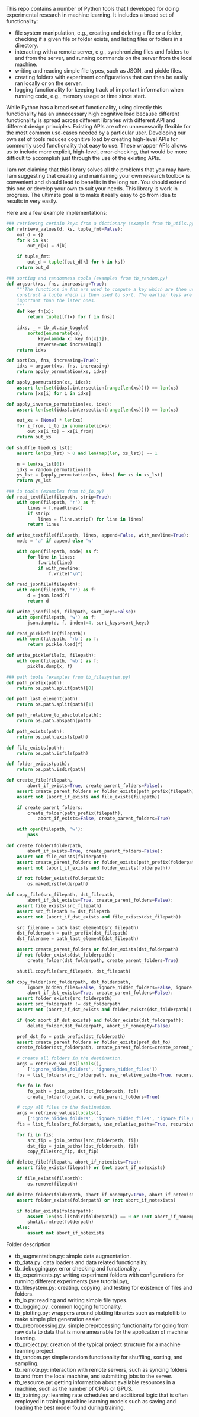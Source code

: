 This repo contains a number of Python tools that I developed for doing experimental research in machine learning.
It includes a broad set of functionality:
* file system manipulation, e.g., creating and deleting a file or a folder, checking if a given file or folder exists, and listing files or folders in a directory.
* interacting with a remote server, e.g., synchronizing files and folders to and from the server, and running commands on the server from the local machine.
* writing and reading simple file types, such as JSON, and pickle files.
* creating folders with experiment configurations that can then be easily ran locally or on the server.
* logging functionality for keeping track of important information when running code, e.g., memory usage or time since start.

While Python has a broad set of functionality, using directly this functionality has an unnecessary high cognitive load because different functionality is spread across different libraries with different API and different design principles.
Existing APIs are often unnecessarily flexible for the most common use-cases needed by a particular user.
Developing our own set of tools reduces cognitive load by creating high-level APIs for commonly used functionality that easy to use.
These wrapper APIs allows us to include more explicit, high-level, error-checking, that would be more difficult to accomplish just through the use of the existing APIs.

I am not claiming that this library solves all the problems that you may have.
I am suggesting that creating and maintaining your own research toolbox is convenient and should lead to benefits in the long run.
You should extend this one or develop your own to suit your needs.
This library is work in progress.
The ultimate goal is to make it really easy to go from idea to results in very easily.

Here are a few example implementations:
```python
### retrieving certain keys from a dictionary (example from tb_utils.py)
def retrieve_values(d, ks, tuple_fmt=False):
    out_d = {}
    for k in ks:
        out_d[k] = d[k]

    if tuple_fmt:
        out_d = tuple([out_d[k] for k in ks])
    return out_d

### sorting and randomness tools (examples from tb_random.py)
def argsort(xs, fns, increasing=True):
    """The functions in fns are used to compute a key which are then used to
    construct a tuple which is then used to sort. The earlier keys are more
    important than the later ones.
    """
    def key_fn(x):
        return tuple([f(x) for f in fns])

    idxs, _ = tb_ut.zip_toggle(
        sorted(enumerate(xs),
            key=lambda x: key_fn(x[1]),
            reverse=not increasing))
    return idxs

def sort(xs, fns, increasing=True):
    idxs = argsort(xs, fns, increasing)
    return apply_permutation(xs, idxs)

def apply_permutation(xs, idxs):
    assert len(set(idxs).intersection(range(len(xs)))) == len(xs)
    return [xs[i] for i in idxs]

def apply_inverse_permutation(xs, idxs):
    assert len(set(idxs).intersection(range(len(xs)))) == len(xs)

    out_xs = [None] * len(xs)
    for i_from, i_to in enumerate(idxs):
        out_xs[i_to] = xs[i_from]
    return out_xs

def shuffle_tied(xs_lst):
    assert len(xs_lst) > 0 and len(map(len, xs_lst)) == 1

    n = len(xs_lst[0])
    idxs = random_permutation(n)
    ys_lst = [apply_permutation(xs, idxs) for xs in xs_lst]
    return ys_lst

### io tools (examples from tb_io.py)
def read_textfile(filepath, strip=True):
    with open(filepath, 'r') as f:
        lines = f.readlines()
        if strip:
            lines = [line.strip() for line in lines]
        return lines

def write_textfile(filepath, lines, append=False, with_newline=True):
    mode = 'a' if append else 'w'

    with open(filepath, mode) as f:
        for line in lines:
            f.write(line)
            if with_newline:
                f.write("\n")

def read_jsonfile(filepath):
    with open(filepath, 'r') as f:
        d = json.load(f)
        return d

def write_jsonfile(d, filepath, sort_keys=False):
    with open(filepath, 'w') as f:
        json.dump(d, f, indent=4, sort_keys=sort_keys)

def read_picklefile(filepath):
    with open(filepath, 'rb') as f:
        return pickle.load(f)

def write_picklefile(x, filepath):
    with open(filepath, 'wb') as f:
        pickle.dump(x, f)

### path tools (examples from tb_filesystem.py)
def path_prefix(path):
    return os.path.split(path)[0]

def path_last_element(path):
    return os.path.split(path)[1]

def path_relative_to_absolute(path):
    return os.path.abspath(path)

def path_exists(path):
    return os.path.exists(path)

def file_exists(path):
    return os.path.isfile(path)

def folder_exists(path):
    return os.path.isdir(path)

def create_file(filepath,
        abort_if_exists=True, create_parent_folders=False):
    assert create_parent_folders or folder_exists(path_prefix(filepath))
    assert not (abort_if_exists and file_exists(filepath))

    if create_parent_folders:
        create_folder(path_prefix(filepath),
            abort_if_exists=False, create_parent_folders=True)

    with open(filepath, 'w'):
        pass

def create_folder(folderpath,
        abort_if_exists=True, create_parent_folders=False):
    assert not file_exists(folderpath)
    assert create_parent_folders or folder_exists(path_prefix(folderpath))
    assert not (abort_if_exists and folder_exists(folderpath))

    if not folder_exists(folderpath):
        os.makedirs(folderpath)

def copy_file(src_filepath, dst_filepath,
        abort_if_dst_exists=True, create_parent_folders=False):
    assert file_exists(src_filepath)
    assert src_filepath != dst_filepath
    assert not (abort_if_dst_exists and file_exists(dst_filepath))

    src_filename = path_last_element(src_filepath)
    dst_folderpath = path_prefix(dst_filepath)
    dst_filename = path_last_element(dst_filepath)

    assert create_parent_folders or folder_exists(dst_folderpath)
    if not folder_exists(dst_folderpath):
        create_folder(dst_folderpath, create_parent_folders=True)

    shutil.copyfile(src_filepath, dst_filepath)

def copy_folder(src_folderpath, dst_folderpath,
        ignore_hidden_files=False, ignore_hidden_folders=False, ignore_file_exts=None,
        abort_if_dst_exists=True, create_parent_folders=False):
    assert folder_exists(src_folderpath)
    assert src_folderpath != dst_folderpath
    assert not (abort_if_dst_exists and folder_exists(dst_folderpath))

    if (not abort_if_dst_exists) and folder_exists(dst_folderpath):
        delete_folder(dst_folderpath, abort_if_nonempty=False)

    pref_dst_fo = path_prefix(dst_folderpath)
    assert create_parent_folders or folder_exists(pref_dst_fo)
    create_folder(dst_folderpath, create_parent_folders=create_parent_folders)

    # create all folders in the destination.
    args = retrieve_values(locals(),
        ['ignore_hidden_folders', 'ignore_hidden_files'])
    fos = list_folders(src_folderpath, use_relative_paths=True, recursive=True, **args)

    for fo in fos:
        fo_path = join_paths([dst_folderpath, fo])
        create_folder(fo_path, create_parent_folders=True)

    # copy all files to the destination.
    args = retrieve_values(locals(),
        ['ignore_hidden_folders', 'ignore_hidden_files', 'ignore_file_exts'])
    fis = list_files(src_folderpath, use_relative_paths=True, recursive=True, **args)

    for fi in fis:
        src_fip = join_paths([src_folderpath, fi])
        dst_fip = join_paths([dst_folderpath, fi])
        copy_file(src_fip, dst_fip)

def delete_file(filepath, abort_if_notexists=True):
    assert file_exists(filepath) or (not abort_if_notexists)

    if file_exists(filepath):
        os.remove(filepath)

def delete_folder(folderpath, abort_if_nonempty=True, abort_if_notexists=True):
    assert folder_exists(folderpath) or (not abort_if_notexists)

    if folder_exists(folderpath):
        assert len(os.listdir(folderpath)) == 0 or (not abort_if_nonempty)
        shutil.rmtree(folderpath)
    else:
        assert not abort_if_notexists
```

Folder description
* tb_augmentation.py: simple data augmentation.
* tb_data.py: data loaders and data related functionality.
* tb_debugging.py: error checking and functionality .
* tb_experiments.py: writing experiment folders with configurations for running different experiments (see tutorial.py),
* tb_filesystem.py: creating, copying, and testing for existence of files and folders.
* tb_io.py: reading and writing simple file types.
* tb_logging.py: common logging funtionality.
* tb_plotting.py: wrappers around plotting libraries such as matplotlib to make simple plot generation easier.
* tb_preprocessing.py: simple preprocessing functionality for going from raw data to data that is more ameanable for the application of machine learning.
* tb_project.py: creation of the typical project structure for a machine learning project.
* tb_random.py: simple random functionality for shuffling, sorting, and sampling.
* tb_remote.py: interaction with remote servers, such as syncing folders to and from the local machine, and submitting jobs to the server.
* tb_resource.py: getting information about available resources in a machine, such as the number of CPUs or GPUS.
* tb_training.py: learning rate schedules and additional logic that is often employed in training machine learning models such as saving and loading the best model found during training.
<!---

Implementation requests
* tb_augmentation.py
* tb_data.py
* tb_debugging.py
* tb_experiments.py
* tb_filesystem.py
* tb_io.py
* tb_logging.py
* tb_plotting.py
    * Add grid plots.
    * Add histograms (1D, 2D).
    * Add scatter plots (1D, 2D, 3D).
* tb_preprocessing.py
* tb_project.py
* tb_random.py
* tb_remote.py
* tb_resource.py
* tb_training.py
    * Model checkpoint and resuming.

* tb_tensorflow.py
* tb_metrics.py
* tb_pytorch.py
* tb_serving.py
* tb_deep_architect.py
* tb_numpy (?)

Additional implementation requests:
* Design of a set of tools for Tensorflow and Pytorch.

Additional aspects to contemplate.

tb_tensorflow and tb_pytorch (I'm not sure what to do here; I think that
certain things are probably useful to have such as what is the best way of
defining new models and perhaps some class definition.)

Design principles:
* Working with lists most of the time
* d stands for dictionary.
* Suggests the conceptualization of recurring transformations that would otherwise be spread out throughout the code.
* Keep it simple and extensible.
* Tools are overly general; we provide a simplification.
* It should be natural for the person using the functionality.
* Translation layer from more flexible language to a more simple language.
* Collection of utility scripts rather than a big system with a lot of interactions.

tb_features.py
* Implement the different combinators for features.

Other potential aspects to consider
* Model serving.
* Email notifications when job or process terminates.
* Tools to work with a server in a more interactive way.

Design principle: loosely decoupled models.

general implementation:
* Python 3 compatibility
* Additional tests for functionality.

add more plot objects that are easy to use for different configurations.

Going about making this more useful to you
* Understand the format to run the code.
* Understand the creation of examples.
* Understand running on the server.
* Adapt the examples to run on the server to suit your needs.

* Simple interfaces for models.
* Tools for preprocessing and training.
* Add more system information (GPU that was ran on).
* Easy data preprocessing.
* Loading data
* Working with models
* Evaluation
* Visualization of model predictions.
* Common error checking operations.
* Operate directly on files.
* Easy to use tensorboard for simple things.
* Get all files matching a pattern in a directory.
* Simple scripts for working with images and videos.
* Get to the point
* Improve the loading of experiments and the manipulation of experiments.
* Creating different hyperparameter configurations.
* Add common step size strategies.
* Add more common training logic like step size reduction and what not.
* Make it trivial to run on a remote machine (these configurations should be easy to set up).
* Improve plotting functionality.
* Add functionality for darch with some common models.
* Make sure that it is easy to process the resulting logs.
* Inspect the variations among different dictionaries.
* Command line based tools for working directly from the command line (perhaps some batch file). An example is tb_interact.py run --alias sync_folder_to_matrix (stuff like that).
* Get available resources from the command line.
* Add some simple hyperparameter tuning.
* Add some simple graph visualization.
* Working easily on remote paths.
* Download all files of a given type from a webpage.
* Support for JSON formatting?
* Working easily with ordered dicts.
* Profiling and debugging hooks.
* Working with numpy for the computational interface of the jobs.
* Combining a few of these files.
* Better tools for managing directories.
* Write down typical use cases where it would be appropriate to extend the functionality.
* Make it really easy to run a command like it was on the server.
* Ability to easily extend (in a sane way) the models that are in there.
* Better tools for featurization.
* Support for nested experiments.
* Exploration of CSV files can be done through pandas.
* Add some support to easily work with an hyperparameter optimization toolbox.
* Functionality to inspect the mistakes made by a model.
* Run directly from a config file.
* Add creation of Tikz figures in python.
* Logging is mostly done through JSON.
* Adding your own interaction commands.
* Print available commands in interact.
* Run on a SLURM managed clustered with all the dependencies.
* Plot quantiles easily.
* Map a file line by line somehow (e.g., by calling some function on it).
* Scripts for managing environments and configurations. These can be done in Python, e.g., setting the appropriate environment variables.
* Simple processing of output from bash commands. Going seamlessly between bash commands and Python processing. Should be able to pipe to a Python command.
* Functionality to help write reentrant code.
* Run configurations to reduce the amount of repetition that is needed when running things.
* Running any command of the toolbox via tb_interact. Useful for file manipulation.
* Fix the randomness for Tensorflow and Pytorch and potentially other code.
* Add test for the currently implemented functionality.
* Easy to use functionality to easily generate processing folders.
* For the interact, I also want to generate code that is bash instead of Python. Does this work for function calls.
* Dynamic definition of new function calls. Potentially by combining with some simple iteration.
* Tools for data collection (this just means constructing a JSON incrementally, I suppose), potentially with some more processing information.
* More standard loggers to make sure that it can work easily with different models.
* Some common tools for crawling and such. Download all pdfs from a webpage.
* Create a tb_web_crawling.py for downloading stuff from the web; this is similar to going over folder in some sense.
* Very simple to create a simple dataset by crawling data from the web.
* Packaging data in some of these simple formats.
* Common readers and writers for some simple data.
* Model serving based on the type of the data.
* Keeping running configs in a JSON is nice. fast, noop, default.
* Easy processing of text log files, either via matching. Something that would be interesting is to combine mapping over files with something better. A lot of it is just iteration over files.
* How to plot sequences directly from the command line, and how can this be done.
* Ability to very easily interface with the C code. What are examples of C functionality that would be better ran in C.
* APIs for training and serving.
* Easy download of data and what not.
* Including the toolbox as a submodule, or copying the needed files.
* Install a specific version locally.
* Easy setup of the environment to run on certain types of data.
* Clear a latex file from comments.
* Nice interfaces for data.
* Define some general formats to deal with data.
* Very simple way of defining simple trainers and hyperparameters.
* Managing dependencies.
* Addressing some of the Pytorch pitfalls
* Easy masking and masking working for different functionality of the model.
* Easy definition of a conv net and LSTM and some training code.
* Functionality to make the server as a seamless extension of the local machine.
* Easy logging emails with information about how the results are going. This can be useful to deal with the model.
* Use the inspect module for some code manipulation.
* Some automatic experiment generation for running certain types of experiments automatically.
* Create a simple repository of some Pytorch and Tensorflow models.
* Simple language independent training schedules.
* Tools for model inspection.
* Smarter tools for running configuration folders and to process their results.
* Creation of composite tools.
* Easy to create videos and simple animations with images.
* Add better naming conventions for running different experiments.
* Treating the experiment folder nicely.
* Registering commands locally should help run things very easily, like a sequence
of commands to run.
* Working with tree dictionaries.
* Conditional logging information.
* Add functionality to run periodically.
* Have a config manager to write experiments easily.
* Improve the run on a SLURM managed cluster such that it is easy to adapt to a new one.
* Pretrained models.
* Tools for helping generating all the results of a paper based on a single script.
* Easy to stress test a model and make sure that it works.
* Dataset manager that allows to download the data in disk.
* Write a mini-scheduler for non-managed node servers.
* List files in a remote folder.
* Easy to apply regular expressions and substitutions.
* Send a downloaded version of the experiments upon completion.
* Design some simple instructions/procedure to get things set up in a server.
* Design some simple procedure to get a Docker container running with the experiments.
*

# it should be easy to take a folder and run it on the cluster with some
# configuration, then it should be easy to get the results back, maybe waiting
# or not for it to finish.

# what is a good description of a featurizer. I think that the definition of
# the data is relatively stable, but featurizers are malleable, and depend
# on design choices. the rest is mostly independent from design choices.

# binary search like featurization. think about featurization for
# directory like structures.
# this is binarization. check how they do it in scikit-learn.

# download certain files periodically or when they terminates. this allows to
# give insight into what is happening locally.
# there is syncing functionality

# make it easy to use the rsync command.

# managing jobs after they are running in the server.

# TODO: write a file with information about the system that did the run.
# gathering information about the system is important

# TODO: and perhaps kill some of the jobs, or have some other file
# that say ongoing. define what is reasonable to keep there.

# why would you change an experiment configuration. only if it was due to
# bug. what if the code changes, well, you have to change the other experiments
# according to make sure that you can still run the exact same code, or maybe
# not.

# TODO: perhaps it is possible to run the model in such a way that makes
# it easy to wait for the end of the process, and then just gets the results.
# for example, it puts it on the server, sends the command, and waits for
# it to terminate. gets the data every time.

# TODO: the question is which are the cpus that are free.
# NOTE: it is a good idea to think about one ssh call as being one remote
# function call.

# ideally, you just want to run things once.
# also, perhaps, I would like to just point at the folder and have it work.

# TODO: develop functions to look at the most recent experiments, or the files
# that were change most recently.

# also stuff to look into the toolbox.
# the plug and play to make the experience

# the commands are only pushed to the server for execution.

# easy to do subparsers and stuff, as we can always do something to
# put the subparsers in the same state are the others.
# can use these effectively.

# TODO: add something to run periodically. for example, to query the server
# or to sync folders. this would be useful.

# TODO: it is possible to have something that sync folders
# between two remote hosts, but it would require using the
# current computer for that.

# add error checking

# TODO: check output or make sure that things are working the correct way.
# it may be preferable to do things through ssh sometimes, rather than
# use some of the subprocess with ssh.

# NOTE: it is important to be on the lookout for some problems with the
# current form of the model. it may happen that things are not properly
# between brackets. this part is important

# there is questions about being interactive querying what there is still
# to do there.

# there is only part of the model that it is no up. this is better.

# there is more stuff that can go into the toolbox, but for now, I think that
# this is sufficient to do what I want to do.

# add stuff for error analysis.

# TODO: functionality for periodically running some function.

# TODO: more functionality to deal with the experiment folders.

# for reading and writing CSV files, it is interesting to consider the existing
# CSV functionality in python

# look at interfacing nicely with pandas for some dataframe preprocessing.

# NOTE: neat tools for packing and unpacking are needed. this is necessary
# to handle this information easily.

# TODO: mapping the experiment folder can perhaps be done differently as this is
# not very interesting.

# dealing with multiple dictionaries without merging them.

# going over something and creating a list out of it through function
# calls, I think that is the best way of going.

# NOTE: a list is like a nested dictionary with indices, so it
# should work the same way.

# NOTE: for flatten and stuff like that, I can add some extra parts to the model
# that should work nicely, for example, whether it is a list of lists
# or not. that is nicer.

# there are also iterators, can be done directly. this is valid, like
# [][][][][]; returns a tuple of that form. (s, s, ...)
# this should work nicely.

# question about iterator and map,
# I think that based on the iterator, I can do the map, but it is probably
# a bit inefficient. I think that

# NOTE: some of these recursive functions can be done with a recursive map.

# most support for dictionaries and list and nested mixtures of both.
# although, I think that dictionaries are more useful.

# <IMPORTANT> TODO: it would be nice to register a set of function to validate that
# the argument that was provided is valid. this can be done through
# support of the interface. improve command line interface.

# TODO: make it easier to transfer a whole experiment folder to the server and
# execute it right way.

# it seems premature to try a lot of different optimization parameters until
# you have seen that something works.

# develop tools for model inspection.

# TODO: some of the patterns about running somewhere and then

# TODO: some easy interface to regular expressions.

# TODO: stuff to inspect the examples and look at the ones that have the most
# mistakes. this easily done by providing a function

# TODO: there are problems about making this work.

# something can be done through environment variables, although I don't like
# it very much.

# there is stuff that needs interfacing with running experiments. that is the
# main use of this part of this toolbox.

# think about returning the node and the job id, such that I can kill those
# job easily in case of a mistake.

# TODO: add stuff for coupled iteration. this is hard to do currently.
# think about the structure code.

# TODO: work on featurizers. this one should be simple to put together.

# NOTE: it is a question of looking at the number of mistakes of a
# model and see how they are split between types of examples.

# or generate confusion matrices easily, perhaps with bold stuff for the largest
# off-diagonal entries.

# Working with the configs, I think that that is interesting.
# the folders do not matter so much, but I think that it is possible
# do a mirror of a list [i:]

# TODO: add ML models unit tests.
# like running for longer should improve performance.
# performance should be within some part of the other.
# do it in terms of the problems.

# <IMPORTANT> TODO: logging of different quantities for debugging.
# greatly reduce the problem.
# copy the repository somewhere, for example, the debug experiments.

# TODO: simple interface with scikit-learn

# TODO: these can be improved, this is also information that can be added
# to the dictionary without much effort.

# TODO: function to get a minimal description of the machine in which
# the current model is running on.

# loss debugging. they should go to zero.
# easy way of incorporating this.

# TODO: dumb data for debugging. this is important to check that the model is working correctly.

# question about the debugging. should be a sequence of
# objects with some descriptive string. the object should probably also
# generate a string to print to a file.
# this makes sense and I think that it is possible.

# TODO: for example, if I'm unsure about the correctness of some variable
# it would be nice to register its computation. how to do that.
# I would need to litter the code with it.

# TODO: passing a dictionary around is a good way of registering information
# that you care about. this is not done very explicitly. using just a dictionary
# is not a good way. perhaps reflection about the calling function would be
# a good thing, and some ordering on what elements were called and why.

# TODO: add gradient checking functionality.

# TODO: add some easy way of adding tests to the experiment folders. like
# something as to be true for all experiments.
# also something like, experiments satisfying some property, should
# also satisfy some other property.

# NOTE: bridges is SLURM managed. I assume it is only slightly different.

# do something to easily register conditions to test that the experiments
# should satisfy.

# add a function to say which one should be the empty cell placeholder in the
# table.

# TODO: stuff for error analysis. what are the main mistakes that the model
# is doing. there should exist a simple way of filtering examples by the number
# of mistakes.

# curious how debugging of machine learning systems work. based on performance.
# differential testing.

# have default values for the hyperparameters that you are looking at.
# for example, for step sizes, there should exist a default search range.\

# TODO: do the featurizer and add a few common featurizers for cross product
# and bucketing and stuff.

# think about how to get the featurizer, that can be done either through
# it's creation or it is assumed that the required information is passed as
# argument.

# this is a simple map followed by a sort or simply sorting by the number of
# mistakes or something like that.
# perhaps something more explicit about error analysis.

# generation of synthetic data.

# TODO: think about the implementation of some stateful elements.
# I think that the implementation of beam search in our framework is something
# worthy.

# simple binarization,

# TODO: check utils to train models online. there may exist stuff that
# can be easily used.

# TODO: interface with Pandas to get feature types of something like that
# I think that nonetheless, there is still information that needs to
# be kept.

# tests to make the model fail very rapidly if there are bugs.
# functions to analyze those results very rapidly.

# TODO: stuff for checkpointing, whatever that means.

# add functionality to send email once stops or finishes.
# this helps keep track of stuff.

# TODO: some easy interfacing with Pandas would be nice.
# for example to create some dictionaries and stuff like that.

# very easy to work on some of these problems, for example,
# by having some patterns that we can use. this is interesting in terms of
# model composition, what are typical model composition strategies?
# for example, for models with embeddings.

# TODO: functionality to work with ordered products.

# NOTE: perhaps it is possible to keep scripts out of the main library folder,
# by making a scripts folder. check if this is interesting or not.
# still, the entry point for running this code would be the main folder.
# of course, this can be changed, but perhaps it does not matter too much.

# NOTE: what about stateful feature extraction. that seems a bit more
# tricky.

# TODO: online changes to configurations of the experiment.
# this would require loading all the files, and substituting them by some
# alteration. this is kind of like a map over the experiments folder.
# it does not have to return anything, but it can really, I think.
# returning the prefix to the folder is the right way of doing things.

# make it easy to do the overfit tests.
# it is a matter of passing a lot of fit functions. this can be
# done online or by sampling a bunch of models from some cross product.

# NOTE: some of these aspects can be better done using the structure
# information that we have introduced before.

# TODO: add functionality to make it easy to load models and look at it
# an analyze them.

# TODO: error inspection is something that is important to understand

# some subset of the indices can be ortho while other can be prod.

# TODO: in the config generation, it needs to be done independently for
# each of the models. for example, the same variables may be there
# but the way they are group is different.

# TODO: for the copy update, it is not a matter of just copying
# I can also change some grouping around. for example, by grouping
# some previously ungrouped variables.
# it is possible by rearranging the groups.
# the new grouping overrides the previous arrangement.
# composite parameters that get a list of numbers are interesting, but have
# not been used much yet. it is interesting to see
# how they are managed by the model.

# managing subparsers, like what is necessary or what is not is important
# for example, certain options are only used for certain configurations.

# TODO: add the change learning rate to the library for Pytorch.

# TODO: I have to make sure that the patience counters work the way I expect
# them to when they are reset, like what is the initial value in that case.
# for example, this makes sense in the case where what is the initial
# number that we have to improve upon.
# if None is passed, it has to improve from the best possible.

# for the schedules, it is not just the prev value, it is if it improves on the
# the prev value or not.

# TODO: functionality to rearrange dictionaries, for example, by reshuffling things
# this is actually quite tricky.

# TODO: have an easy way of doing a sequence of transformations to some
# objects. this is actually quite simple. can just just

# TODO: do some form of applying a function over some sequence,
# while having some of the arguments fixed to some values.
# the function needs to have all the other arguments fixed.

# TODO: also make it simple to apply a sequence of transformations
# to the elements of a string.

# TODO: dict updates that returns the same dictionary, such that they
# can be sequenced easily.

# TODO: easy to build something that needs to be ran in case some condition
# is true.

# easy to run things conditionally, like only runs a certain function
# if some condition is true, otherwise returns the object unchanged.

# TODO: a trailing call is going to be difficult, as it is not an object in
# general, nesting things, makes it less clear. otherwise, it can
# pass as a sequence of things to execute. looks better.
# conditions.

# NOTE: a bunch of featurizers that take an object and compute something based
# on that object.
# sequence of transformations.

# TODO: code to run a function whenever some condition is verified.
# TODO: code to handle the rates and to change the schedules whenever some
# condition is verified.

# TODO: stuff with glob looks nice.

# TODO: an interesting thing is to have an LSTM compute an embedding for the
# unknown words. I think that this is a good compromise between
# efficiency and generalization.

# NOTE: this is going to be difficult.

# NOTE: some auxiliary functions that allows to easily create a set of experiments
# there are also questions.


## NOTE: something like this such that it just loads the weights and then
# it is ready to apply it to data.
# class PretrainedModel:

# TODO: it is important to generate a CSV with a few things and be able to look
# at it.
# tables are easy to look for sweeps, but it is harder to understand
# other aspects.

# each config may have a description attached.

# NOTE: some of the stuff from the plots can come out of current version of
# of the plots.

# the run script for a group of experiments is going to be slighly different
# what can be done there. it would be inconvenient for large numbers to send
# it one by one. I guess it it possible to easily do it, so not too much of a
# problem.

# TODO: ortho increments to a current model that may yield improvements.
# or just better tools to decide on what model to check.

# I think that it is going to be important to manage the standard ways of
# finding good hyperparameters.

# TODO: add function to check everybody's usage on matrix. same thing for
# lithium and matrix.

# TODO: functions to inspect the mistakes made by the model.

# NOTE: some of these consistency checks can be done automatically.

# TODO: something to randomize the training data, and to keep some set of sentences
# aligned.
# TODO: some tests like checking agreement of dimensions.
# or for paired iteration: that is pretty much just izip or something like that.

# TODO: another test that may be worth validating is that the model,
# may have some property that must be satisfied between pairs of the models.
# using stuff in terms of dictionaries is nice.

# TODO: differential testing, given the same prediction files, are there mistakes
# that one model makes that the other does not.
# having a function to check this is interesting.

# stuff to go back and train on all data. check this.

# NOTE: it is important to ammortize effort. is it possible to write aux functions
# for this.

### some useful assert checks.
# NOTE: this is recursive, and should be applied only to sequences
# of examples.

# TOOD: something that can be computed per length.

### TODO: another important thing is managing the experiments.
# this means that

# TODO: perhaps important to keep a few torch models
# and stuff.

# TODO: the Tensorflow models can be kept in a different file.

# TODO: add code to deal with the exploration of the results.
# TODO: also some tools for manipulation with LSTMs.

# TODO: stuff to build ensembles easily.

# TODO: add stuff for initial step size tuning.

# TODO: add functionality to run DeepArchitect on the matrix server.

# TODO: add function doing cross validation, that is then ran on the
# full dataset.

# TODO: batchification

# TODO: stuff for cross validation . it has to be more general than the
# stuff that was done in scikit-learn.

# TODO: best of three runs.

# are there things that are common to all models and all experiments.

# handling multiple datasets is interesting. what can be done there?

# how to manage main files and options more effectively.

# TODO: it is interesting to think about how can the featurizers be applied to
# a sequence context. that is more tricky. think about CRFs and stuff like that.

# TODO: think about an easy map of neural network code to C code, or even to
# more efficient python code, but that is tricky.

# think about when does something become so slow that it turns impractical?

# TODO: look into how to use multi-gpu code.

# TODO: tools for masking and batching for sequence models and stuff.
# these are interesting.

# for example, in the case of beam search, this would imply having a pad
# sequence.

# check mongo db or something like that, and see if it is worth it.

# how would beam search look on Tensorflow, it would require executing with the
# current parameters, and the graph would have to be fixed.

# TODO: masking in general is quite interesting.

# possible to add words in some cases with small descriptions to the experiments.

# by default, the description can be the config name.

# the only thing that how approach changes is the way the model is trained.

# beam search only changes model training.

# is it possible to use the logger to safe information to generate results or
# graphs.

# in Tensorflow and torch, models essentially communicate through
# variables that they pass around.

# for trading of computation and safety of predictions.
# check that this is in fact possible. multi-pass predictions.

# TODO: an interesting interface for many things with state is the
# step; and query functions that overall seem to capture what we care about.

# TODO: encode, decode, step,
# I think that this is actually a good way of putting this interface.

# TODO: have something very standard to sweep learning rates.
# what can be done here?

# NOTE: it is not desirable for the rate counter to always return a step size,
# because the optimizers have state which can be thrown away in the case of a
# TODO: stuff to deal with unknown tokens.
# TODO: sort of the best performance of the model is when it works with

# there is all this logic about training that needs to be reused.
# this is some nice analysis there.

# NOTE: this is kind of like conditional execution.

# some of the stuff that I mention for building networks.

# TODO: construction with the help of map reduce.

## TODO: interface for encoder decoder models.

# TODO: stuff that handles LSTM masking and unmasking.

# NOTE: an interface that write directly to disk is actually
# quite nice,

# pack and unpack. functionality. keeping track of the batch dimension.

# use of map and reduce with hidden layers.

# TODO: perhaps the results can be put in the end of the model.

# padding seems to be done to some degree by the other model.

# TODO: the notion of a replay settings. a set of variables that is kept track
# during various places.

# TODO: notion of driving training, and keeping some set of variables
# around that allow me to do that.

# when some condition happens, I can execute a sequence of models.

# keeping the stuff way is a good way of not cluttering the output.

# TODO: notion of keeping enough information that allows me to reconstruct the
# information that I care about.

# batching is quite important, and I need to do something that easily goes
# from sequences to batches.

# there is a problem with the resets.
# once it resets, you have to consider where did it reset to, so you can
# reduce the step size from there.
# basically, resetting gets much harder.

# TODO: basically switch between the format of column and row for sequences
# of dictionaries. this is going to be simple. also, can just provide an
# interface for this.

# TODO: checkpoints with resetting seem like a nice pattern to the model.

# TODO: extend this information about the model to make sure that the model
# is going to look the way

# it is going to be nice to extend the config generator to make sure that
# things work out. for example, different number of arguments, or rather
# just sequence multiple config generators or something like that.

# that is simple to do. it is just a matter of extending a lot of stuff.

# improve debugging messages because this is hard to read.

# TODO: add some plotting scripts for typical things like training and
# validation error. make sure that this is easy to do from the checkpoints and
# stuff.

# TODO: perhaps for the most part, these models could be independent.
# this means that they would not be a big deal. this is going to be interesting.

# also, the notion of copying something or serializing it to disk is relevant.

# managing a lot of hyperparameters that keep growing is troublesome.
# might also be a good idea to use a tuner.

# TODO: clean for file creation and deletion, this may be useful to group
# common operations.

# TODO: registering various clean up operations and stuff like that.
# that can be done at teh
# TODO: tests through config validation.

# TODO: possibility of running multiple times and getting the median.

# TODO: have stuff for Pytorch.

# TODO: what is a good way of looking at different results of the model.
# it would be interesting to consider the case

# TODO: those runs about rate patiences are the right way of doing things.
# TODO: add easy support for running once and then running much slower.

# TODO: rates make a large difference.

# TODO: add stuff that forces the reloading of all modules.

# TODO: equivalence between training settings.

# TODO: also, for exploration of different models. what is important to
# check layer by layer.

# TODO: visualization of different parts of the model, and statistics. this is
# going to be interesting. like exploring how different parts of the model.
# change with training time.

# NOTE: things that you do once per epoch do not really matter, as they will be
# probably very cheap computationally comparing to the epoch.

# TODO: ways of training the model with different ways.

# TODO: support for differential programming trained end to end.

# TODO: even to find a good configuration, it should be possible to figure
# out reasonable configurations by hand.

# TODO: check that LSTM is going. check the sequence. variable length
# packed sequence. what does it do?

# equivalence tests. this running multiple configs that you know that
# should give the same result.

# TODO: it may be worth to come with some form of prefix code for the experiments
# it may be worth to sort them according to the most recent.

# TODO: some stuff to do an ensemble. it should be simple. just average the
# predictions of the top models, or do some form of weighting.

# it should be trivial to do, perhaps stack a few of these images, or tie
# the weights completely. maybe not necessary.

# TODO: processing the data is going to be interesting.

# TODO: stuff for easily doing ensembles of models.

# if just based on full predictions, that is fine, but if transitioning
# requires running the model, it gets a bit more complicated. multi-gpu
# options are possible, and doable. it is a matter of model serving.

# TODO: throw away 5 percent of the data where you make the most mistakes and
# retrain. perhaps these are training mistakes.

# transpose a nested dict.

# TODO: several step functions to featurize, and perhaps visualize the
# results of that model.

# TODO: totally add stuff for cross validation.
# use the same train and test splits.
# TODO: perhaps base it around iterables.

# TODO: do train_dev split in a reasonable way.
# perhaps with indices. how did I do it in CONLL-2000 integrate that.

# TODO: for the seed add support for other things that may have independent
# seeds.

# TODO: can add hyperparameters for the data loading too. it
# it just get more complicated.

# TODO: in DeepArchitect stop as soon as things go to nan.
# this is going to be clear in the loss function.

# TODO: look at ways of making this work nicely. for the case of hyperparameter
# tuning.

# TODO: look at writing reentrant code based on checkpoint.json

# TODO: allow aliasing in some configurations. what is the right way
# of going about this. I can be done in the experiments preprocessing part.

# NOTE: the aliasing idea for configs is quite nice.

# NOTE: better logging and accumulation of information.
# I think that this can be done through registering, and passing
# information that uses that registered function to do something.
# it is quite clean like this.

# TODO: stuff to maintain aliasing, or to run alias in slightly different
# configurations; e.g., sharing some parameters, but having the other ones
# fixed to some relevant specification.

# do the stuff for config manager.

# for managing experiments and comparing.
# to develop something for experiment management, it it is convenient to have
# a way of interacting with them online. this would make it.

# add information for each time a logging event of a given type is called.

# also add the option to do things to the terminal.
# it would be convenient to make sure that  I can debug a model in such a way
# that it makes it easy to look at differential parts of the score.
# what to print in the terminal. there is also the question about suppression,
# in the beginning,. the probes that we can use make sense.

# it would be nice to have a way of deactivating the logging somehow.

# think about what would be useful with deep architect.

# TODO: to get configs that have variable number of arguments, it has to be
# possible to specify what are the options that are defining the arguments that we care about.
# only if these are set, will those arguments be available.

# this is a good naming convention to make it work.

# the fact that the configs are variable will mean that I will have to pass a
# dictionary to the create_experiment function.

# TODO: it should be possible to call a function with a dictionary with
# a superset of the arguments of a function.
# if that function has defaults, use those if those elements are not in the
# dictionary.
# this is mostly for convenience, for functions that have a lot of
# arguments. it may be important to structure and unstructure a dictionary
# to retrieve these types of arguments, because it gets really messy.
# namespace for arguments.

### the tb_features format.

### simple featurization
class ProductFeaturizer:
    def __init__(self, fs):
        self.featurizers = fs

    def features(self, x):
        pass

    def dim(self):
        return sum([f.dim() for f in self.featurizers])

class HashFeaturizer:
    def __init__(self):
        pass

class OneHotFeaturizer:
    def __init__(self):
        pass

class BinarizationFeaturizer:
    def __init__(self):
        pass

# NOTE: certain things should be more compositional.
# TODO: perhaps add the is sparse information.
# there is information about the unknown tokens and stuff like that?
# there are things that can be done through indexing.
# can featurize a set of objects, perhaps.
# do it directly to each of the xs passed.

# the construction of the dictionary can be done incrementally.

# this should handle integer featurization, string featurization, float
# featurization

# subset featurizers, and simple ways of featurizing models.

# features from side information.
# this is kind of a bipartite graph.
# each field may have different featurizers
# one field may have multiple featurizers
# one featurizers may be used in multiple fields
# one featurizer may be used across fields.
# featurizers may have a set of fields, and should be able to handle these
# easily.

# features from history.
# features from different types of data. it should be easy to integrate.

# easy to featurize sets of elements,

# handling gazeteers and stuff like that.
# it is essentially a dictionary.
# there is stuff that I can do through

# I can also register functions that take something and compute something.
# and the feature is that. work around simple feature types.


# come up with some reasonable interface for featurizers.
# TODO: have a few operations defined on featurizers.

# NOTE: that there may exist different featurizers.
# NOTE: I can have some form of function that guesses the types of elements.

# NOTE: for each CSV field, I can register multiple features.

# NOTE that this is mainly for a row. what about for things with state.

# compressing and decompressing folders.

# TODO: add stuff to do animations easily.

# TODO: add plotting functionality to generate grid plots easily.

# what is the difference between axis and figures. plot, axis, figures

# NOTE: for example, you can keep the labels and do something with the
# the rest of the model.
# you can do a lot of thing.

# another type of graph that is common.
# which is.

# TODO: log plots vs non log plots. more properties to change.
# TODO: updatable figure.

# # TODO: also have some way of adding

# subplots with animation. that would be nice. multiple animations side by side.
# rather than classes, it may be worth

# NOTE: this is going to be done in the head node of the servers for now.
# NOTE: may return information about the different files.
# may do something with the verbose setting.

# TODO: this can be more sophisticated to make sure that I can run this
# by just getting a subset of the files that are in the source directory.
# there is also questions about how does this interact with the other file
# management tools.

# NOTE: this might be useful but for the thing that I have in mind, these
# are too many options.
# NOTE: this is not being used yet.

# there is the override and transfer everything, and remove everything.

# NOTE: the use case is mostly to transfer stuff that exists somewhere
# from stuff that does not exist.

# there is compression stuff and other stuff.

# NOTE: the stuff above is useful, but it  is a little bit too much.
# only transfer newer.

# delete on destination and stuff like that. I think that these are too many
# options.

# deletion is probably a smart move too...
# remote deletes are probably reasonable.

# imagine that keeps stuff that should not been there.
# can also, remove the folder and start from scratch
# this is kind of tricky to get right. for now, let us just assume that

# there is the question about what kind of models can work.
# for example, I think that it is possible to talk abougt
-->
